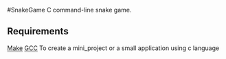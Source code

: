 #SnakeGame
C command-line snake game.

## Requirements
[Make](https://www.gnu.org/software/make/)
[GCC](https://gcc.gnu.org/)
To create a mini_project or a small application using c language
